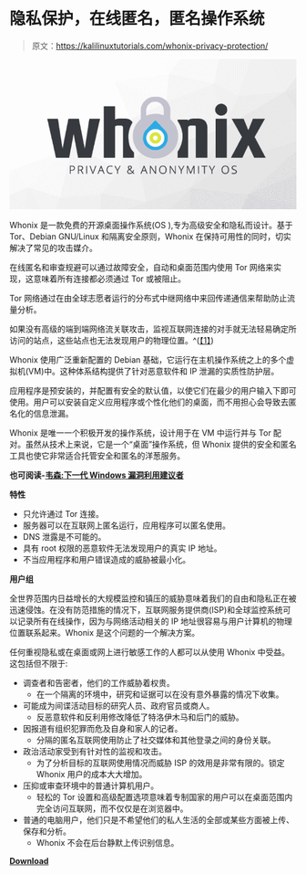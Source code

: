 # 隐私保护，在线匿名，匿名操作系统

> 原文：<https://kalilinuxtutorials.com/whonix-privacy-protection/>

[![Whonix : Privacy Protection, Anonymity Online, Anonymous Operating System](img/54675808d423b4e6e02392220ccbb977.png "Whonix : Privacy Protection, Anonymity Online, Anonymous Operating System")](https://1.bp.blogspot.com/-xUHaw1mb2F0/XSUX0rx8qtI/AAAAAAAABRw/GM0opyI5vS4-SbpeZjh_wFpBOpe_86c_ACLcBGAs/s1600/Whonix_Portal.png)

Whonix 是一款免费的开源桌面操作系统(OS ),专为高级安全和隐私而设计。基于 Tor、Debian GNU/Linux 和隔离安全原则，Whonix 在保持可用性的同时，切实解决了常见的攻击媒介。

在线匿名和审查规避可以通过故障安全，自动和桌面范围内使用 Tor 网络来实现，这意味着所有连接都必须通过 Tor 或被阻止。

Tor 网络通过在由全球志愿者运行的分布式中继网络中来回传递通信来帮助防止流量分析。

如果没有高级的端到端网络流关联攻击，监视互联网连接的对手就无法轻易确定所访问的站点，这些站点也无法发现用户的物理位置。^([【1】](https://www.whonix.org/wiki/Main_Page#cite_note-1))

Whonix 使用广泛重新配置的 Debian 基础，它运行在主机操作系统之上的多个虚拟机(VM)中。这种体系结构提供了针对恶意软件和 IP 泄漏的实质性防护层。

应用程序是预安装的，并配置有安全的默认值，以使它们在最少的用户输入下即可使用。用户可以安装自定义应用程序或个性化他们的桌面，而不用担心会导致去匿名化的信息泄漏。

Whonix 是唯一一个积极开发的操作系统，设计用于在 VM 中运行并与 Tor 配对。虽然从技术上来说，它是一个“桌面”操作系统，但 Whonix 提供的安全和匿名工具也使它非常适合托管安全和匿名的洋葱服务。

**也可阅读-[韦森:下一代 Windows 漏洞利用建议者](https://kalilinuxtutorials.com/wp-admin/post.php?post=5695&action=edit)**

**特性**

*   只允许通过 Tor 连接。
*   服务器可以在互联网上匿名运行，应用程序可以匿名使用。
*   DNS 泄露是不可能的。
*   具有 root 权限的恶意软件无法发现用户的真实 IP 地址。
*   不当应用程序和用户错误造成的威胁被最小化。

**用户组**

全世界范围内日益增长的大规模监控和镇压的威胁意味着我们的自由和隐私正在被迅速侵蚀。在没有防范措施的情况下，互联网服务提供商(ISP)和全球监控系统可以记录所有在线操作，因为与网络活动相关的 IP 地址很容易与用户计算机的物理位置联系起来。Whonix 是这个问题的一个解决方案。

任何重视隐私或在桌面或网上进行敏感工作的人都可以从使用 Whonix 中受益。这包括但不限于:

*   调查者和告密者，他们的工作威胁着权贵。
    *   在一个隔离的环境中，研究和证据可以在没有意外暴露的情况下收集。
*   可能成为间谍活动目标的研究人员、政府官员或商人。
    *   反恶意软件和反利用修改降低了特洛伊木马和后门的威胁。
*   因报道有组织犯罪而危及自身和家人的记者。
    *   分隔的匿名互联网使用防止了社交媒体和其他登录之间的身份关联。
*   政治活动家受到有针对性的监视和攻击。
    *   为了分析目标的互联网使用情况而威胁 ISP 的效用是非常有限的。锁定 Whonix 用户的成本大大增加。
*   压抑或审查环境中的普通计算机用户。
    *   轻松的 Tor 设置和高级配置选项意味着专制国家的用户可以在桌面范围内完全访问互联网，而不仅仅是在浏览器中。
*   普通的电脑用户，他们只是不希望他们的私人生活的全部或某些方面被上传、保存和分析。
    *   Whonix 不会在后台静默上传识别信息。

[**Download**](https://www.whonix.org/wiki/Main_Page#Download_Whonix)